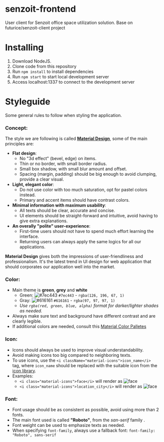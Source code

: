 # senzoit-frontend
User client for Senzoit office space utilization solution.
Base on futurice/senzoit-client project

# Installing
1. Download NodeJS.
2. Clone code from this repository
3. Run `npm install` to install dependencies
4. Run `npm start` to start local development server
5. Access localhost:1337 to connect to the development server

# Styleguide

Some general rules to follow when styling the application.

### Concept:
The style we are following is called [**Material Design**](https://material.io/), some of the main principles are:
- **Flat design**:
    - No "3d effect" (bevel, edge) on items.
    - Thin or no border, with small border radius.
    - Small box shadow, with small blur amount and offset.
    - Spacing (margin, padding) should be big enough to avoid clumping, provide a clear visual.
- **Light, elegant color**:
    - Do not use color with too much saturation, opt for pastel colors instead.
    - Primary and accent items should have contrast colors.
- **Minimal information with maximum usability**:
    - All texts should be clear, accurate and concise.
    - UI elements should be straight-forward and intuitive, avoid having to give extra explanations.
- **An overally "polite" user-experience**:
    - First-time users should not have to spend much effort learning the interface.
    - Returning users can always apply the same logics for all our applications.

**Material Design** gives both the impressions of user-friendliness and professionalism. It's the latest trend in UI design for web application that should corporates our application well into the market.

### Color:
 - Main theme is **green**, **grey** and **white**
    - Green: ![#7ec443](https://placehold.it/15/7ec443/000000?text=+) `#7ec443` - `rgba(126, 196, 67, 1)`
    - Gray: ![#616161](https://placehold.it/15/616161/000000?text=+) `#616161` - `rgba(97, 97, 97, 1)`
    - *Use `rgba(red, green, blue, alpha)` format for darker/lighter shades as needed.*
 - Always make sure text and background have different contrast and are clearly legible.
 - If additional colors are needed, consult this [Material Color Palletes](https://material.io/guidelines/style/color.html#color-color-palette)

### Icon:
 - Icons should always be used to improve visual understandability.
 - Avoid making icons too big compared to neighboring texts.
 - To use icons, use the `<i className="material-icons">icon_name</i>` tag, where `icon_name` should be replaced with the suitable icon from the [icon library](https://material.io/icons/).
 - Examples:
   - `<i class="material-icons">face</i>` will render as ![face](https://storage.googleapis.com/material-icons/external-assets/v4/icons/svg/ic_face_black_24px.svg)
   - `<i class="material-icons">location_city</i>` will render as ![face](https://storage.googleapis.com/material-icons/external-assets/v4/icons/svg/ic_location_city_black_24px.svg)

### Font:
 - Font usage should be as consistent as possible, avoid using more than 2 fonts.
 - The main font used is called **"Roboto"**, from the *san-serif* family .
 - Font weight can be used to emphasize texts as needed.
 - When specifying `font-family`, always use a fallback font: `font-family: "Roboto", sans-serif`
